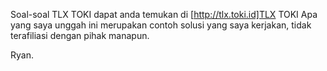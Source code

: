 Soal-soal TLX TOKI dapat anda temukan di [http://tlx.toki.id]TLX TOKI
Apa yang saya unggah ini merupakan contoh solusi yang saya kerjakan, tidak terafiliasi dengan pihak manapun.

Ryan.